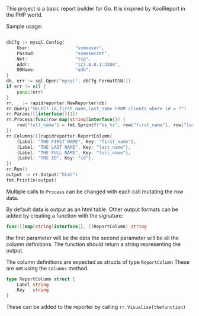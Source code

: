 This project is a basic report builder for Go.  It is inspired by KoolReport in the PHP world.

Sample usage:

```go

dbCfg := mysql.Config{
    User:                 "someuser",
    Passwd:               "somesecret",
    Net:                  "tcp",
    Addr:                 "127.0.0.1:3306",
    DBName:               "adb",
}
db, err := sql.Open("mysql", dbCfg.FormatDSN())
if err != nil {
    panic(err)
}
rr, _ := rapidreporter.NewReporter(db)
rr.Query("SELECT id,first_name,last_name FROM clients where id = ?")
rr.Params([]interface{}{1})
rr.Process(func(row map[string]interface{}) {
    row["full_name"] = fmt.Sprintf("%s %s", row["first_name"], row["last_name"])
})
rr.Columns([]rapidreporter.ReportColumn{
    {Label: "THE FIRST NAME", Key: "first_name"},
    {Label: "THE LAST NAME", Key: "last_name"},
    {Label: "THE FULL NAME", Key: "full_name"},
    {Label: "THE ID", Key: "id"},
})
rr.Run()
output := rr.Output("html")
fmt.Println(output)

```


Multiple calls to `Process` can be changed with each call mutating the row data.

By default data is output as an html table.  Other output formats can be added by creating a function with the signature:

```go
func([]map[string]interface{}, []ReportColumn) string
```

the first parameter will be the data the second parameter will be all the column definitions.  The function should return a string representing the output.

The column definitions are expected as structs of type `ReportColumn` These are set using the `Columns` method.

```go
type ReportColumn struct {
	Label string
	Key   string
}
```


These can be added to the reporter by calling `rr.Visualise(thefunction)`



